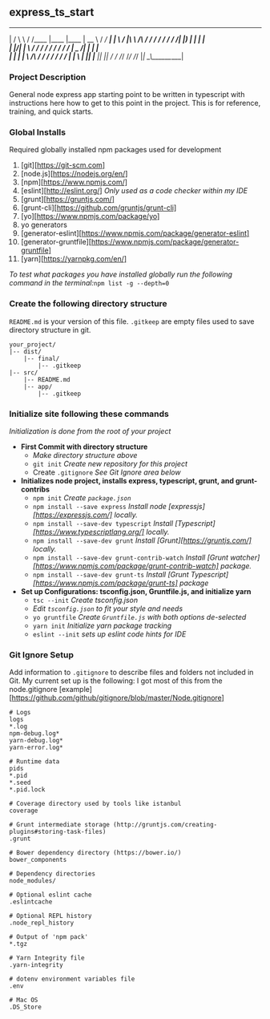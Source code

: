 ## express\_ts\_start
  __  ____          ________ ______ ______ _____   _____ _____ 
 |  \/  \ \        / /____  |____  |____  |  __ \ / ____/ ____|
 | \  / |\ \  /\  / /    / /    / /    / /| |__) | |   | |     
 | |\/| | \ \/  \/ /    / /    / /    / / |  _  /| |   | |     
 | |  | |  \  /\  /    / /    / /    / /  | | \ \| |___| |____ 
 |_|  |_|   \/  \/    /_/    /_/    /_/   |_|  \_\\_____\_____|

### Project Description
General node express app starting point to be written in typescript with instructions here how to get to this point in the project.  This is for reference, training, and quick starts.


### Global Installs
Required globally installed npm packages used for development

1. [git][https://git-scm.com]
2. [node.js][https://nodejs.org/en/]
3. [npm][https://www.npmjs.com/]
4. [eslint][http://eslint.org/] *Only used as a code checker within my IDE*
5. [grunt][https://gruntjs.com/]
6. [grunt-cli][https://github.com/gruntjs/grunt-cli]
7. [yo][https://www.npmjs.com/package/yo]
8. yo generators
  1. [generator-eslint][https://www.npmjs.com/package/generator-eslint]
  2. [generator-gruntfile][https://www.npmjs.com/package/generator-gruntfile]
9. [yarn][https://yarnpkg.com/en/]

_To test what packages you have installed globally run the following command in the terminal:_`npm list -g --depth=0`

### Create the following directory structure
`README.md` is your version of this file.
`.gitkeep` are empty files used to save directory structure in git.
```
your_project/
|-- dist/
    |-- final/
        |-- .gitkeep
|-- src/
    |-- README.md
    |-- app/
        |-- .gitkeep
```

### Initialize site following these commands
_Initialization is done from the root of your project_

* **First Commit with directory structure**
  * _Make directory structure above_
  * `git init` _Create new repository for this project_
  * Create `.gitignore` _See Git Ignore area below_
* **Initializes node project, installs express, typescript, grunt, and grunt-contribs**
  * `npm init` _Create `package.json`_
  * `npm install --save express` _Install node [expressjs][https://expressjs.com/] locally._
  * `npm install --save-dev typescript` _Install [Typescript][https://www.typescriptlang.org/] locally._
  * `npm install --save-dev grunt` _Install [Grunt][https://gruntjs.com/] locally._
  * `npm install --save-dev grunt-contrib-watch` _Install [Grunt watcher][https://www.npmjs.com/package/grunt-contrib-watch] package._
  * `npm install --save-dev grunt-ts` _Install [Grunt Typescript][https://www.npmjs.com/package/grunt-ts] package_
* **Set up Configurations: tsconfig.json, Gruntfile.js, and initialize yarn**
  * `tsc --init` _Create tsconfig.json_
  * _Edit `tsconfig.json` to fit your style and needs_
  * `yo gruntfile` _Create `Gruntfile.js` with both options de-selected_
  * `yarn init` _Initialize yarn package tracking_
  * `eslint --init` _sets up eslint code hints for IDE_

### Git Ignore Setup
Add information to `.gitignore` to describe files and folders not included in Git.  My current set up is the following:
I got most of this from the node.gitignore [example][https://github.com/github/gitignore/blob/master/Node.gitignore]
```
# Logs
logs
*.log
npm-debug.log*
yarn-debug.log*
yarn-error.log*

# Runtime data
pids
*.pid
*.seed
*.pid.lock

# Coverage directory used by tools like istanbul
coverage

# Grunt intermediate storage (http://gruntjs.com/creating-plugins#storing-task-files)
.grunt

# Bower dependency directory (https://bower.io/)
bower_components

# Dependency directories
node_modules/

# Optional eslint cache
.eslintcache

# Optional REPL history
.node_repl_history

# Output of 'npm pack'
*.tgz

# Yarn Integrity file
.yarn-integrity

# dotenv environment variables file
.env

# Mac OS
.DS_Store
```
